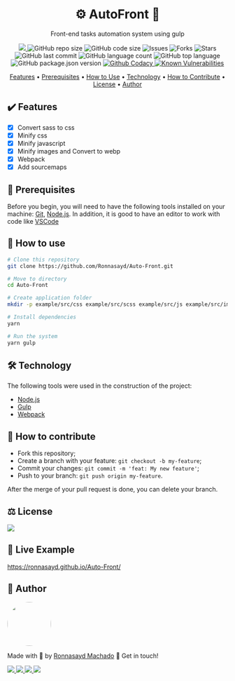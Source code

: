 <h1 align="center">⚙️ AutoFront 🚀</h1>

<p align="center">Front-end tasks automation system using gulp</p>

<p align="center">
  <a href="https://requires.io/github/Ronnasayd/Auto-Front/requirements/?branch=master">
  <img src="https://requires.io/github/Ronnasayd/Auto-Front/requirements.svg?branch=master">
  </a>
  <img alt="GitHub repo size" src="https://img.shields.io/github/repo-size/Ronnasayd/Auto-Front">
  <img alt="GitHub code size" src="https://img.shields.io/github/languages/code-size/Ronnasayd/Auto-Front">
  <img alt="Issues" src="https://img.shields.io/github/issues/Ronnasayd/Auto-Front">
  <img alt="Forks" src="https://img.shields.io/github/forks/Ronnasayd/Auto-Front">
  <img alt="Stars" src="https://img.shields.io/github/stars/Ronnasayd/Auto-Front">
  <img alt="GitHub last commit" src="https://img.shields.io/github/last-commit/Ronnasayd/Auto-Front">
  <img alt="GitHub language count" src="https://img.shields.io/github/languages/count/Ronnasayd/Auto-Front">
  <img alt="GitHub top language" src="https://img.shields.io/github/languages/top/Ronnasayd/Auto-Front">
  <img alt="GitHub package.json version" src="https://img.shields.io/github/package-json/v/Ronnasayd/Auto-Front">
  <a href="https://www.codacy.com/gh/Ronnasayd/Auto-Front/dashboard?utm_source=github.com&amp;utm_medium=referral&amp;utm_content=Ronnasayd/Auto-Front&amp;utm_campaign=Badge_Grade">
  <img alt="Github Codacy" src="https://app.codacy.com/project/badge/Grade/1d81b268dcfd441b9f94af599e55c4c7">
  </a>
  <a href="https://snyk.io/test/github/Ronnasayd/Auto-Front?targetFile=package.json"><img src="https://snyk.io/test/github/Ronnasayd/Auto-Front/badge.svg?targetFile=package.json" alt="Known Vulnerabilities" data-canonical-src="https://snyk.io/test/github/Ronnasayd/Auto-Front?targetFile=package.json" style="max-width:100%;"></a>
</p>

<p align="center">  
  <a href="#%EF%B8%8F-features">Features</a> • 
  <a href="#-prerequisites">Prerequisites</a> • 
  <a href="#-how-to-use">How to Use</a> • 
  <a href="#-technology">Technology</a> • 
  <a href="#-how-to-contribute">How to Contribute</a> • 
  <a href="#%EF%B8%8F-license">License</a> • 
  <a href="#-author">Author</a>
</p>

## ✔️ Features

- [x] Convert sass to css
- [x] Minify css
- [x] Minify javascript
- [x] Minify images and Convert to webp
- [x] Webpack
- [x] Add sourcemaps

## 📝 Prerequisites

Before you begin, you will need to have the following tools installed on your machine: [Git](https://git-scm.com), [Node.js](https://nodejs.org/en/). In addition, it is good to have an editor to work with code like [VSCode](https://code.visualstudio.com/)

## 🎲 How to use

```sh
# Clone this repository
git clone https://github.com/Ronnasayd/Auto-Front.git

# Move to directory
cd Auto-Front

# Create application folder
mkdir -p example/src/css example/src/scss example/src/js example/src/images

# Install dependencies
yarn

# Run the system
yarn gulp
```

## 🛠 Technology

The following tools were used in the construction of the project:

- [Node.js](https://nodejs.org/en/)
- [Gulp](https://gulpjs.com/)
- [Webpack](https://webpack.js.org/)

## 🤔 How to contribute

- Fork this repository;
- Create a branch with your feature: `git checkout -b my-feature`;
- Commit your changes: `git commit -m 'feat: My new feature'`;
- Push to your branch: `git push origin my-feature`.

After the merge of your pull request is done, you can delete your branch.

## ⚖️ License

<a href="https://github.com/Ronnasayd/Auto-Front/blob/master/LICENSE.md">
<img src="https://img.shields.io/badge/license-mit-green?style=flat-square">
</a>

## 🎥 Live Example

https://ronnasayd.github.io/Auto-Front/

## 🎨 Author

<a href="https://github.com/Ronnasayd">
<img style="border-radius: 50%;"src="https://avatars3.githubusercontent.com/u/5097702?s=460&u=bd60ecc1912c698b55aef2118a1cdebe0ae3844b&v=4" width="100">
</a>

Made with 💜 by [Ronnasayd Machado](ttps://github.com/Ronnasayd) 👋 Get in touch!

<p>
	<a href="https://www.facebook.com/ronnasaydmachado/">
	<img src="https://img.shields.io/static/v1?label=&message=Facebook&color=1673ea&style=flat-square&logo=facebook&logoColor=white">
	</a>
	<a href="https://twitter.com/ronnasayd">
	<img src="https://img.shields.io/static/v1?label=&message=Twitter&color=1da1f2&style=flat-square&logo=twitter&logoColor=white">
	</a>
  <a href="https://www.linkedin.com/in/ronnasayd/">
	<img src="https://img.shields.io/static/v1?label=&message=Linkedin&color=2867B2&style=flat-square&logo=linkedin&logoColor=white">
	</a>
  <a href="mailto:ronnasayd@hotmail.com">
    <img src="https://img.shields.io/static/v1?label=&message=E-mail&color=0060aa&style=flat-square&logo=microsoft%20Outlook&logoColor=white">
  </a>
</p>
